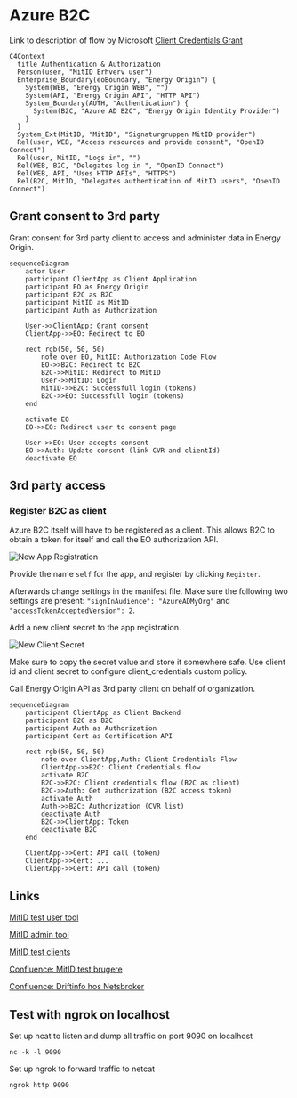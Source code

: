 # Azure B2C 

Link to description of flow by Microsoft [Client Credentials Grant](https://learn.microsoft.com/en-us/entra/identity-platform/v2-oauth2-client-creds-grant-flow)


``` Mermaid 
C4Context
  title Authentication & Authorization 
  Person(user, "MitID Erhverv user")
  Enterprise_Boundary(eoBoundary, "Energy Origin") {
    System(WEB, "Energy Origin WEB", "")
    System(API, "Energy Origin API", "HTTP API") 
    System_Boundary(AUTH, "Authentication") {
      System(B2C, "Azure AD B2C", "Energy Origin Identity Provider")
    }
  }
  System_Ext(MitID, "MitID", "Signaturgruppen MitID provider")
  Rel(user, WEB, "Access resources and provide consent", "OpenID Connect")
  Rel(user, MitID, "Logs in", "")
  Rel(WEB, B2C, "Delegates log in ", "OpenID Connect")
  Rel(WEB, API, "Uses HTTP APIs", "HTTPS")
  Rel(B2C, MitID, "Delegates authentication of MitID users", "OpenID Connect")
```

## Grant consent to 3rd party

Grant consent for 3rd party client to access and administer data in Energy Origin.

``` Mermaid 
sequenceDiagram
    actor User
    participant ClientApp as Client Application
    participant EO as Energy Origin
    participant B2C as B2C
    participant MitID as MitID
    participant Auth as Authorization

    User->>ClientApp: Grant consent
    ClientApp->>EO: Redirect to EO    

    rect rgb(50, 50, 50)
        note over EO, MitID: Authorization Code Flow
        EO->>B2C: Redirect to B2C
        B2C->>MitID: Redirect to MitID
        User->>MitID: Login
        MitID->>B2C: Successfull login (tokens)
        B2C->>EO: Successfull login (tokens)    
    end

    activate EO
    EO->>EO: Redirect user to consent page

    User->>EO: User accepts consent
    EO->>Auth: Update consent (link CVR and clientId)
    deactivate EO
```

## 3rd party access

### Register B2C as client

Azure B2C itself will have to be registered as a client. This allows B2C to obtain a token for itself and call the EO authorization API. 

![New App Registration](/images/new_app_registration.png)

Provide the name `self` for the app, and register by clicking `Register`.

Afterwards change settings in the manifest file. Make sure the following two settings are present: `"signInAudience": "AzureADMyOrg"` and `"accessTokenAcceptedVersion": 2`.

Add a new client secret to the app registration.

![New Client Secret](/images/new_client_secret.png)

Make sure to copy the secret value and store it somewhere safe. Use client id and client secret to configure client_credentials custom policy.

Call Energy Origin API as 3rd party client on behalf of organization.

``` Mermaid 
sequenceDiagram
    participant ClientApp as Client Backend
    participant B2C as B2C
    participant Auth as Authorization
    participant Cert as Certification API

    rect rgb(50, 50, 50)
        note over ClientApp,Auth: Client Credentials Flow
        ClientApp->>B2C: Client Credentials flow
        activate B2C
        B2C->>B2C: Client credentials flow (B2C as client)
        B2C->>Auth: Get authorization (B2C access token)
        activate Auth
        Auth->>B2C: Authorization (CVR list)
        deactivate Auth
        B2C->>ClientApp: Token
        deactivate B2C
    end

    ClientApp->>Cert: API call (token)
    ClientApp->>Cert: ...
    ClientApp->>Cert: API call (token)
```

## Links

 [MitID test user tool](https://pp.mitid.dk/test-tool/frontend/#/view-identity)

[MitID admin tool](https://pp.netseidbroker.dk/admin#/clients/e9d55f7d-03b6-4ec8-be83-f2804f32f9d0)

[MitID test clients](https://broker.signaturgruppen.dk/en/technical-documentation/open-oidc-clients)


[Confluence: MitID test brugere](https://energinet.atlassian.net/wiki/spaces/ElOverblik/pages/678133811)

[Confluence: Driftinfo hos Netsbroker](https://energinet.atlassian.net/wiki/spaces/ElOverblik/pages/307232769)

## Test with ngrok on localhost

Set up ncat to listen and dump all traffic on port 9090 on localhost

```nc -k -l 9090```

Set up ngrok to forward traffic to netcat

```ngrok http 9090```
